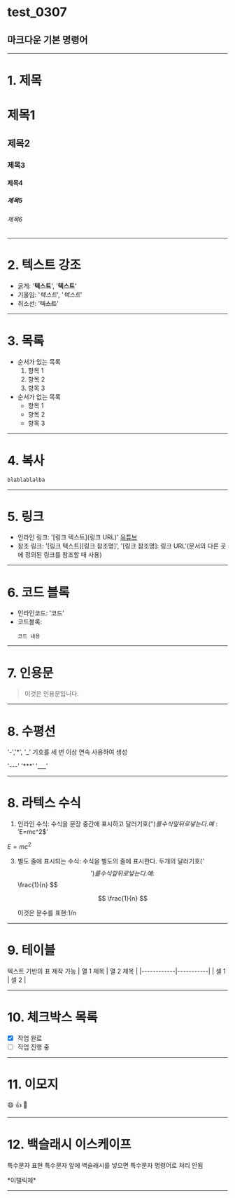 # test_0307
## 마크다운 기본 명령어
---------------------------

# 1. 제목

# 제목1
## 제목2
### 제목3
#### 제목4
##### 제목5
###### 제목6

---------------------------------

# 2. 텍스트 강조

- 굵게: '**텍스트**', '__텍스트__'
- 기울임: '*텍스트*', '_텍스트_'
- 취소선: '~~텍스트~~'

------------------------------------

# 3. 목록

- 순서가 있는 목록
  1. 항목 1
  2. 항목 2
  3. 항목 3
- 순서가 없는 목록
  - 항목 1
  - 항목 2
  - 항목 3
  
-----------------------

# 4. 복사

``` bash
blablablalba
```

-------------------------

# 5. 링크

- 인라인 링크: '[링크 텍스트](링크 URL)'
  [유튜브](https://www.youtube.com/)
- 참조 링크: '[링크 텍스트][링크 참조명]', '[링크 참조명]: 링크 URL'(문서의 다른 곳에 정의된 링크를 참조할 때 사용)

------------------------------

# 6. 코드 블록

- 인라인코드: '코드'
- 코드블록:
  ```언어
  코드 내용
  ```
  
----------------

# 7. 인용문

> 이것은 인용문입니다.
---
# 8. 수평선
'-','*', '_' 기호를 세 번 이상 연속 사용하여 생성

'---'
'***'
'___'

-------------

# 8. 라텍스 수식

1. 인라인 수식: 수식을 문장 중간에 표시하고 달러기호('$')를 수식 앞 뒤로 넣는다.
   예: '$E=mc^2$'

  $E=mc^2$
   
3. 별도 줄에 표시되는 수식: 수식을 별도의 줄에 표시한다. 두개의 달러기호('$$')를 수식 앞 뒤로 넣는다.
   예: $$
       \frac{1}{n}
       $$

      $$
       \frac{1}{n}
       $$
   
   이것은 분수를 표현:1/n
   
---------------

# 9. 테이블

텍스트 기반의 표 제작 가능
| 열 1 제목 | 열 2 제목 |
|------------|-----------|
| 셀 1       | 셀 2      |

----------------

# 10. 체크박스 목록

- [x] 작업 완료
- [ ] 작업 진행 중

-----------------------

# 11. 이모지

:smile: :thumbsup: :rocket:

------------
# 12. 백슬래시 이스케이프

특수문자 표현
특수문자 앞에 백슬래시를 넣으면 특수문자 명령어로 처리 안됨

\*이탤릭체\*

----------------------



